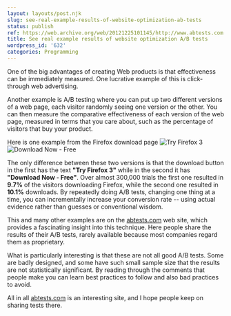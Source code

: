 ```yaml
---
layout: layouts/post.njk
slug: see-real-example-results-of-website-optimization-ab-tests
status: publish
ref: https://web.archive.org/web/20121225101145/http://www.abtests.com:80/browse/
title: See real example results of website optimization A/B tests
wordpress_id: '632'
categories: Programming
---
```


One of the big advantages of creating Web products is that effectiveness can be immediately measured.  One lucrative example of this is click-through web advertising.

Another example is A/B testing where you can put up two different versions of a web page, each visitor randomly seeing one version or the other.  You can then measure the comparative effectiveness of each version of the web page, measured in terms that you care about, such as the percentage of visitors that buy your product.

Here is one example from the Firefox download page
![Try Firefox 3](http://www.abtests.com/screenshot/thumb/21e416ada3cafb06efb8a360c4ae1f45/a.png)![Download Now - Free](http://www.abtests.com/screenshot/thumb/21e416ada3cafb06efb8a360c4ae1f45/b.png)

The only difference between these two versions is that the download button in the first has the text **"Try Firefox 3"** while in the second it has **"Download Now - Free"**.  Over almost 300,000 trials the first one resulted in **9.7%** of the visitors downloading Firefox, while the second one resulted in **10.1%** downloads.   By repeatedly doing A/B tests, changing one thing at a time, you can incrementally increase your conversion rate -- using actual evidence rather than guesses or conventional wisdom.

This and many other examples are on the [abtests.com](https://web.archive.org/web/20121225101145/http://www.abtests.com:80/browse/) web site, which provides a fascinating insight into this technique.  Here people share the results of their A/B tests, rarely available because most companies regard them as proprietary.

What is particularly interesting is that these are not all good A/B tests.  Some are badly designed, and some have such small sample size that the results are not statistically significant.  By reading through the comments that people make you can learn best practices to follow and also bad practices to avoid.

All in all [abtests.com](https://web.archive.org/web/20121225101145/http://www.abtests.com:80/browse/) is an interesting site, and I hope people keep on sharing tests there.

